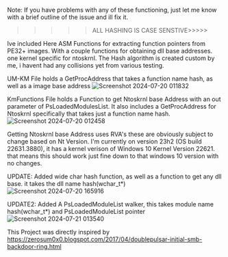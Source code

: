 Note: If you have problems with any of these functioning, just let me know with a brief outline of the issue and ill fix it.

>>>>>ALL HASHING IS CASE SENSTIVE>>>>>

Ive included Here ASM Functions for extracting function pointers from PE32+ images. With a couple 
functions for obtaining dll base addresses. one kernel specific for ntoskrnl.
The Hash algorithm is created custom by me, i havent had any collisions yet from various testing.

UM-KM File holds a GetProcAddress that takes a function name hash, as well as a image base address
![Screenshot 2024-07-20 011832](https://github.com/user-attachments/assets/13fce2c1-3a6d-446b-a894-d1d1b6f75c00)

KmFunctions File holds a Function to get Ntoskrnl base Address with an out parameter of PsLoadedModulesList.
It also includes a GetProcAddress for Ntoskrnl specifically that takes just a function name hash.
![Screenshot 2024-07-20 012458](https://github.com/user-attachments/assets/a183ce09-57ab-485e-895c-3dffb471a9d3)

Getting Ntoskrnl base Address uses RVA's these are obviously subject to change based on Nt Version.
I'm currently on version 23h2 (OS build 22631.3880), it has a kernel verison of Windows 10 Kernel Version 22621.
that means this should work just fine down to that windows 10 version with no changes.

UPDATE: Added wide char hash function, as well as a function to get any dll base. it takes the dll name hash(wchar_t*)
![Screenshot 2024-07-20 165916](https://github.com/user-attachments/assets/0704b291-92e6-4303-a8a5-96c5e65236c0)

UPDATE2: Added A PsLoadedModuleList walker, this takes module name hash(wchar_t*) and PsLoadedModuleList pointer
![Screenshot 2024-07-21 013540](https://github.com/user-attachments/assets/42aef968-1b69-4bbf-9923-508a445c6d28)


This Project was directly inspired by 
https://zerosum0x0.blogspot.com/2017/04/doublepulsar-initial-smb-backdoor-ring.html

